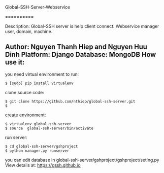 Global-SSH-Server-Webservice

==========

Description: Global-SSH server is help client connect.
			Webservice manager user, domain, machine.

Author: Nguyen Thanh Hiep and Nguyen Huu Dinh
Platform: Django
Database: MongoDB
How use it:
-------
you need virtual environment to run:
<!-- highlight:-d language:console -->
	$ [sudo] pip install virtualenv
clone source code:
<!-- highlight:-d language:console -->
	$ git clone https://github.com/nthiep/global-ssh-server.git
	$   
create environment:
<!-- highlight:-d language:console -->
	$ virtualenv global-ssh-server
	$ source  global-ssh-server/bin/activate
run server:
<!-- highlight:-d language:console -->
	$ cd global-ssh-server/gshproject
	$ python manager.py runserver
you can edit database in global-ssh-server/gshproject/gshproject/seting.py
View details at: https://gssh.github.io